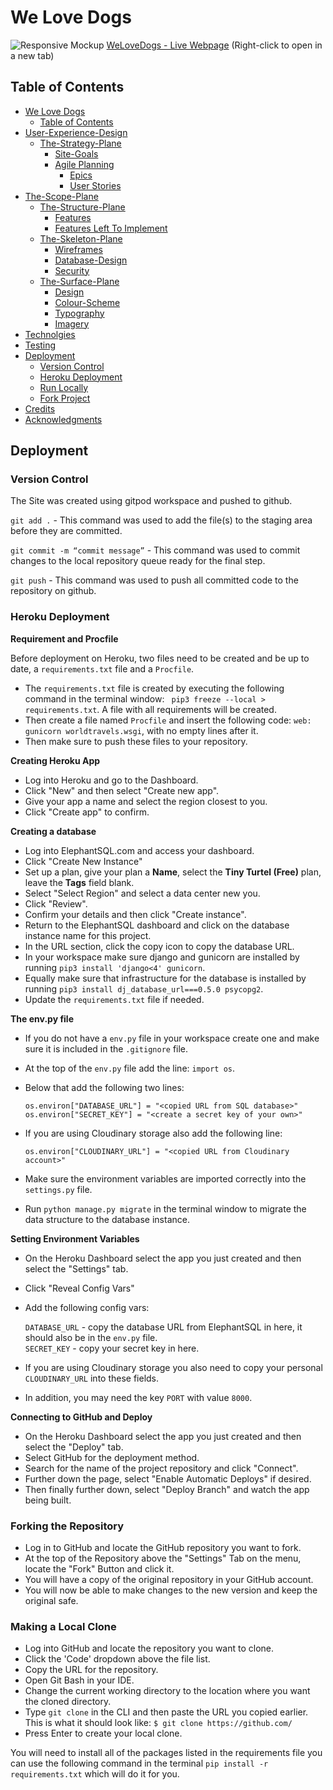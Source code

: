 # We Love Dogs

![Responsive Mockup](https://res.cloudinary.com/dcydt01ed/image/upload/v1693179690/mock_up2_espnb1.png)
[WeLoveDogs - Live Webpage](https://we-love-dogs-pp4-3e532b8b5551.herokuapp.com/) (Right-click to open in a new tab) 

## Table of Contents
- [We Love Dogs](#we-love-dogs)
  - [Table of Contents](#table-of-contents)
- [User-Experience-Design](#user-experience-design)
  - [The-Strategy-Plane](#the-strategy-plane)
    - [Site-Goals](#site-goals)
    - [Agile Planning](#agile-planning)
      - [Epics](#epics)
      - [User Stories](#user-stories)
- [The-Scope-Plane](#the-scope-plane)
  - [The-Structure-Plane](#the-structure-plane)
    - [Features](#features)
    - [Features Left To Implement](#features-left-to-implement)
  - [The-Skeleton-Plane](#the-skeleton-plane)
    - [Wireframes](#wireframes)
    - [Database-Design](#database-design)
    - [Security](#security)
  - [The-Surface-Plane](#the-surface-plane)
    - [Design](#design)
    - [Colour-Scheme](#colour-scheme)
    - [Typography](#typography)
    - [Imagery](#imagery)
- [Technolgies](#technolgies)
- [Testing](#testing)
- [Deployment](#deployment)
    - [Version Control](#version-control)
    - [Heroku Deployment](#heroku-deployment)
    - [Run Locally](#run-locally)
    - [Fork Project](#fork-project)
- [Credits](#credits)
- [Acknowledgments](#acknowledgments)

## Deployment

### Version Control

The Site was created using gitpod workspace and pushed to github.

```git add .``` - This command was used to add the file(s) to the staging area before they are committed.

```git commit -m “commit message”``` - This command was used to commit changes to the local repository queue ready for the final step.

```git push``` - This command was used to push all committed code to the repository on github.

### Heroku Deployment

**Requirement and Procfile**

Before deployment on Heroku, two files need to be created and be up to date, a `requirements.txt` file and a `Procfile`.

- The `requirements.txt` file is created by executing the following command in the terminal window: ` pip3 freeze --local > requirements.txt`. A file with all requirements will be created.
- Then create a file named `Procfile` and insert the following code: `web: gunicorn worldtravels.wsgi`, with no empty lines after it.
- Then make sure to push these files to your repository.

**Creating Heroku App**

- Log into Heroku and go to the Dashboard.
- Click "New" and then select "Create new app".
- Give your app a name and select the region closest to you.
- Click "Create app" to confirm.

**Creating a database**

- Log into ElephantSQL.com and access your dashboard.
- Click "Create New Instance"
- Set up a plan, give your plan a **Name**, select the **Tiny Turtel (Free)** plan, leave the **Tags** field blank.
- Select "Select Region" and select a data center new you.
- Click "Review".
- Confirm your details and then click "Create instance".
- Return to the ElephantSQL dashboard and click on the database instance name for this project.
- In the URL section, click the copy icon to copy the database URL.
- In your workspace make sure django and gunicorn are installed by running `pip3 install 'django<4' gunicorn`.
- Equally make sure that infrastructure for the database is installed by running `pip3 install dj_database_url===0.5.0 psycopg2`.
- Update the `requirements.txt` file if needed.

**The env.py file**

- If you do not have a `env.py` file in your workspace create one and make sure it is included in the `.gitignore` file.
- At the top of the `env.py` file add the line: `import os`.
- Below that add the following two lines:

  `os.environ["DATABASE_URL"] = "<copied URL from SQL database>"` <br>
  `os.environ["SECRET_KEY"] = "<create a secret key of your own>"` <br>

- If you are using Cloudinary storage also add the following line: <br>

  `os.environ["CLOUDINARY_URL"] = "<copied URL from Cloudinary account>"`<br>

- Make sure the environment variables are imported correctly into the `settings.py` file.
- Run `python manage.py migrate` in the terminal window to migrate the data structure to the database instance.

**Setting Environment Variables**

- On the Heroku Dashboard select the app you just created and then select the "Settings" tab.
- Click "Reveal Config Vars"
- Add the following config vars: <br>

  `DATABASE_URL` - copy the database URL from ElephantSQL in here, it should also be in the `env.py` file. <br>
  `SECRET_KEY` - copy your secret key in here. <br>

- If you are using Cloudinary storage you also need to copy your personal `CLOUDINARY_URL` into these fields. <br>
- In addition, you may need the key `PORT` with value `8000`.

**Connecting to GitHub and Deploy**

- On the Heroku Dashboard select the app you just created and then select the "Deploy" tab.
- Select GitHub for the deployment method.
- Search for the name of the project repository and click "Connect".
- Further down the page, select "Enable Automatic Deploys" if desired.
- Then finally further down, select "Deploy Branch" and watch the app being built.

### Forking the Repository

- Log in to GitHub and locate the GitHub repository you want to fork.
- At the top of the Repository above the "Settings" Tab on the menu, locate the "Fork" Button and click it.
- You will have a copy of the original repository in your GitHub account.
- You will now be able to make changes to the new version and keep the original safe.

### Making a Local Clone

- Log into GitHub and locate the repository you want to clone.
- Click the 'Code' dropdown above the file list.
- Copy the URL for the repository.
- Open Git Bash in your IDE.
- Change the current working directory to the location where you want the cloned directory.
- Type `git clone` in the CLI and then paste the URL you copied earlier. This is what it should look like:
  `$ git clone https://github.com/`
- Press Enter to create your local clone.

You will need to install all of the packages listed in the requirements file you can use the following command in the terminal `pip install -r requirements.txt` which will do it for you.